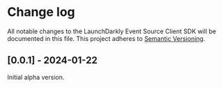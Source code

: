 # Change log

All notable changes to the LaunchDarkly Event Source Client SDK will be documented in this file. This project adheres to [Semantic Versioning](https://semver.org).

## [0.0.1] - 2024-01-22

Initial alpha version.
